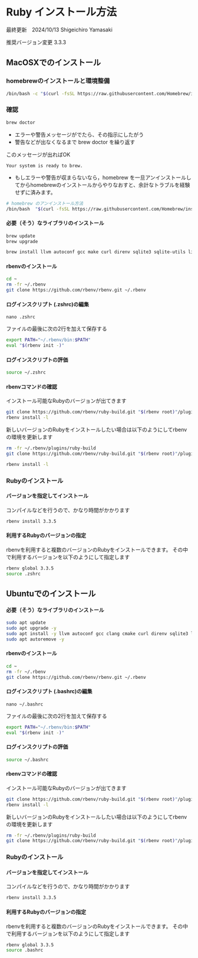 # Ruby インストール方法

最終更新　2024/10/13
Shigeichiro Yamasaki

推奨バージョン変更 3.3.3

## MacOSXでのインストール

### homebrewのインストールと環境整備

```bash
/bin/bash -c "$(curl -fsSL https://raw.githubusercontent.com/Homebrew/install/HEAD/install.sh)"
```

### 確認

```bash
brew doctor
```

* エラーや警告メッセージがでたら、その指示にしたがう
* 警告などが出なくなるまで brew doctor を繰り返す

このメッセージが出ればOK

```
Your system is ready to brew.
```

* もしエラーや警告が収まらないなら，homebrew を一旦アンインストールしてからhomebrewのインストールからやりなおすと、余計なトラブルを経験せずに済みます。

```bash
# homebrew のアンインストール方法
/bin/bash  "$(curl -fsSL https://raw.githubusercontent.com/Homebrew/install/master/uninstall)"
```

#### 必要（そう）なライブラリのインストール

```bash
brew update
brew upgrade

brew install llvm autoconf gcc make curl direnv sqlite3 sqlite-utils libsigsegv leveldb zlib zlib-ng git nodejs node npm m4 wget curl rbenv libyaml
```

#### rbenvのインストール

```bash
cd ~
rm -fr ~/.rbenv
git clone https://github.com/rbenv/rbenv.git ~/.rbenv
```

#### ログインスクリプト (.zshrc)の編集

`nano .zshrc`

ファイルの最後に次の2行を加えて保存する

```bash
export PATH="~/.rbenv/bin:$PATH"
eval "$(rbenv init -)"
```

#### ログインスクリプトの評価

```bash
source ~/.zshrc
```

#### rbenvコマンドの確認

インストール可能なRubyのバージョンが出てきます

```bash
git clone https://github.com/rbenv/ruby-build.git "$(rbenv root)"/plugins/ruby-build
rbenv install -l

```

新しいバージョンのRubyをインストールしたい場合は以下のようにしてrbenvの環境を更新します

```bash
rm -fr ~/.rbenv/plugins/ruby-build
git clone https://github.com/rbenv/ruby-build.git "$(rbenv root)"/plugins/ruby-build

rbenv install -l
```

### Rubyのインストール

#### バージョンを指定してインストール


コンパイルなどを行うので、かなり時間がかかります

```bash
rbenv install 3.3.5
```

#### 利用するRubyのバージョンの指定

rbenvを利用すると複数のバージョンのRubyをインストールできます。
その中で利用するバージョンを以下のようにして指定します

```bash
rbenv global 3.3.5
source .zshrc 
```

## Ubuntuでのインストール

#### 必要（そう）なライブラリのインストール

```bash
sudo apt update
sudo apt upgrade -y
sudo apt install -y llvm autoconf gcc clang cmake curl direnv sqlite3 libsqlite3-dev git nodejs m4 libssl-dev zlib1g-dev cmdtest build-essential wget imagemagick libyaml-dev
sudo apt autoremove -y
```

#### rbenvのインストール

```bash
cd ~
rm -fr ~/.rbenv
git clone https://github.com/rbenv/rbenv.git ~/.rbenv
```

#### ログインスクリプト (.bashrc)の編集

`nano ~/.bashrc`

ファイルの最後に次の2行を加えて保存する

```bash
export PATH="~/.rbenv/bin:$PATH"
eval "$(rbenv init -)"
```

#### ログインスクリプトの評価

```bash
source ~/.bashrc
```

#### rbenvコマンドの確認

インストール可能なRubyのバージョンが出てきます

```bash
git clone https://github.com/rbenv/ruby-build.git "$(rbenv root)"/plugins/ruby-build
rbenv install -l

```

新しいバージョンのRubyをインストールしたい場合は以下のようにしてrbenvの環境を更新します

```bash
rm -fr ~/.rbenv/plugins/ruby-build
git clone https://github.com/rbenv/ruby-build.git "$(rbenv root)"/plugins/ruby-build
```

### Rubyのインストール

#### バージョンを指定してインストール

コンパイルなどを行うので、かなり時間がかかります

```bash
rbenv install 3.3.5
```

#### 利用するRubyのバージョンの指定

rbenvを利用すると複数のバージョンのRubyをインストールできます。
その中で利用するバージョンを以下のようにして指定します

```bash
rbenv global 3.3.5
source .bashrc 
```


